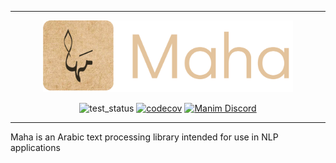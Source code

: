 <center>

---

<img src="images/logo.png" width= 400px>

![test_status](https://github.com/TRoboto/maha/actions/workflows/ci.yml/badge.svg?branch=main&event=push)
[![codecov](https://codecov.io/gh/TRoboto/Maha/branch/main/graph/badge.svg?token=9CBWXT8URA)](https://codecov.io/gh/TRoboto/Maha)
[![Manim Discord](https://img.shields.io/discord/863503708385312769.svg?label=discord&logo=discord)](https://discord.gg/WdNCU6yG)

---

</center>
Maha is an Arabic text processing library intended for use in NLP applications
